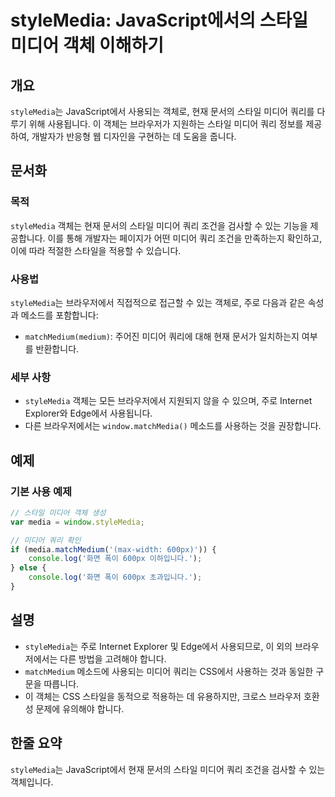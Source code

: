 <!--
Meta Description: # styleMedia: JavaScript에서의 스타일 미디어 객체 이해하기 ## 개요 `styleMedia`는 JavaScript에서 사용되는 객체로, 현재 문서의 스타일 미디어 쿼리를 다루기 위해 사용됩니다. 이 객체는 브라우저가 지원하는 스타일 미디어 쿼리 정보...
Meta Keywords: 미디어, stylemedia, 스타일, 객체는, 문서의
-->

# styleMedia: JavaScript에서의 스타일 미디어 객체 이해하기

## 개요
`styleMedia`는 JavaScript에서 사용되는 객체로, 현재 문서의 스타일 미디어 쿼리를 다루기 위해 사용됩니다. 이 객체는 브라우저가 지원하는 스타일 미디어 쿼리 정보를 제공하여, 개발자가 반응형 웹 디자인을 구현하는 데 도움을 줍니다.

## 문서화

### 목적
`styleMedia` 객체는 현재 문서의 스타일 미디어 쿼리 조건을 검사할 수 있는 기능을 제공합니다. 이를 통해 개발자는 페이지가 어떤 미디어 쿼리 조건을 만족하는지 확인하고, 이에 따라 적절한 스타일을 적용할 수 있습니다.

### 사용법
`styleMedia`는 브라우저에서 직접적으로 접근할 수 있는 객체로, 주로 다음과 같은 속성과 메소드를 포함합니다:

- `matchMedium(medium)`: 주어진 미디어 쿼리에 대해 현재 문서가 일치하는지 여부를 반환합니다.

### 세부 사항
- `styleMedia` 객체는 모든 브라우저에서 지원되지 않을 수 있으며, 주로 Internet Explorer와 Edge에서 사용됩니다.
- 다른 브라우저에서는 `window.matchMedia()` 메소드를 사용하는 것을 권장합니다.
  
## 예제

### 기본 사용 예제
```javascript
// 스타일 미디어 객체 생성
var media = window.styleMedia;

// 미디어 쿼리 확인
if (media.matchMedium('(max-width: 600px)')) {
    console.log('화면 폭이 600px 이하입니다.');
} else {
    console.log('화면 폭이 600px 초과입니다.');
}
```

## 설명
- `styleMedia`는 주로 Internet Explorer 및 Edge에서 사용되므로, 이 외의 브라우저에서는 다른 방법을 고려해야 합니다.
- `matchMedium` 메소드에 사용되는 미디어 쿼리는 CSS에서 사용하는 것과 동일한 구문을 따릅니다.
- 이 객체는 CSS 스타일을 동적으로 적용하는 데 유용하지만, 크로스 브라우저 호환성 문제에 유의해야 합니다.

## 한줄 요약
`styleMedia`는 JavaScript에서 현재 문서의 스타일 미디어 쿼리 조건을 검사할 수 있는 객체입니다.